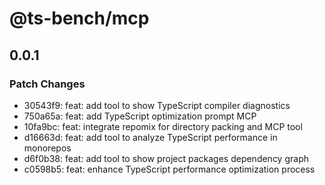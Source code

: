 # @ts-bench/mcp

## 0.0.1

### Patch Changes

- 30543f9: feat: add tool to show TypeScript compiler diagnostics
- 750a65a: feat: add TypeScript optimization prompt MCP
- 10fa9bc: feat: integrate repomix for directory packing and MCP tool
- d16663d: feat: add tool to analyze TypeScript performance in monorepos
- d6f0b38: feat: add tool to show project packages dependency graph
- c0598b5: feat: enhance TypeScript performance optimization process
